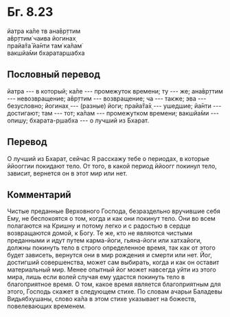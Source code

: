 # Бг. 8.23
йатра ка̄ле тв ана̄вр̣ттим<br/>
а̄вр̣ттим̇ чаива йогинах̣<br/>
прайа̄та̄ йа̄нти там̇ ка̄лам̇<br/>
вакшйа̄ми бхаратаршабха
## Пословный перевод

йатра --- в который; ка̄ле --- промежуток времени; ту --- же; ана̄вр̣ттим
--- невозвращение; а̄вр̣ттим --- возвращение; ча --- также; эва ---
безусловно; йогинах̣ --- (разные) йоги; прайа̄та̄х̣ --- ушедшие; йа̄нти ---
достигают; там --- тот; ка̄лам --- промежутком времени; вакшйа̄ми ---
опишу; бхарата-р̣шабха --- о лучший из Бхарат.

## Перевод

О лучший из Бхарат, сейчас Я расскажу тебе о периодах, в которые
ййооггии покидают тело. От того, в какой период ййоогг покинул тело,
зависит, вернется он в этот мир или нет.

## Комментарий

Чистые преданные Верховного Господа, безраздельно вручившие себя Ему, не
беспокоятся о том, когда и как они покинут тело. Они во всем полагаются
на Кришну и потому легко и с радостью в сердце возвращаются домой, к
Богу. Те же, кто не являются чистыми преданными и идут путем карма-йоги,
гьяна-йоги или хатхайоги, должны покинуть тело в строго определенное
время, так как от этого будет зависеть, вернутся они в мир рождения и
смерти или нет. Йог, достигший совершенства, может сам выбирать, когда и
как он оставит материальный мир. Менее опытный йог может навсегда уйти
из этого мира, лишь если волей случая ему удастся покинуть тело в
благоприятное время. О том, какое время является благоприятным для
этого, Господь скажет в следующем стихе. По словам ачарьи Баладевы
Видьябхушаны, слово ка̄ла в этом стихе указывает на божеств, повелевающих
временем.
